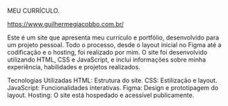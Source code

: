 MEU CURRÍCULO.

https://www.guilhermegiacobbo.com.br/

Este é um site que apresenta meu currículo e portfólio, desenvolvido para um projeto pessoal. Todo o processo, desde o layout inicial no Figma até a codificação e o hosting, foi realizado por mim. O site foi desenvolvido utilizando HTML, CSS e JavaScript, e inclui informações sobre minha experiência, habilidades e projetos realizados.

Tecnologias Utilizadas
HTML: Estrutura do site.
CSS: Estilização e layout.
JavaScript: Funcionalidades interativas.
Figma: Design e prototipagem do layout.
Hosting: O site está hospedado e acessível publicamente.

